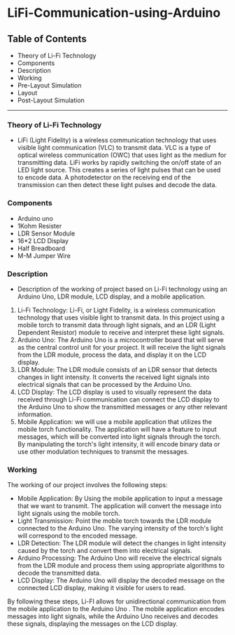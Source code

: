 # LiFi-Communication-using-Arduino
## Table of Contents

  - Theory of Li-Fi Technology
  - Components 
  - Description
  - Working
  - Pre-Layout Simulation
  - Layout
  - Post-Layout Simulation

--- 
### Theory of Li-Fi Technology 
- LiFi (Light Fidelity) is a wireless communication technology that uses visible light communication (VLC) to transmit data. VLC is a type of optical wireless communication (OWC) that uses light as the medium for transmitting data. LiFi works by rapidly switching the on/off state of an LED light source. This creates a series of light pulses that can be used to encode data. A photodetector on the receiving end of the transmission can then detect these light pulses and decode the data.

### Components
  - Arduino uno
  - 1Kohm Resister
  - LDR Sensor Module
  - 16*2 LCD Display
  - Half Breadboard
  - M-M Jumper Wire

### Description
- Description of the working of project based on Li-Fi technology using an Arduino Uno, LDR module, LCD display, and a mobile application.
1. Li-Fi Technology: Li-Fi, or Light Fidelity, is a wireless communication technology that uses visible light to transmit data. In this project using a mobile torch to transmit data through light signals, and an LDR (Light Dependent Resistor) module to receive and interpret these light signals.
2. Arduino Uno: The Arduino Uno is a microcontroller board that will serve as the central control unit for your project. It will receive the light signals from the LDR module, process the data, and display it on the LCD display.
3. LDR Module: The LDR module consists of an LDR sensor that detects changes in light intensity. It converts the received light signals into electrical signals that can be processed by the Arduino Uno.
4. LCD Display: The LCD display is used to visually represent the data received through Li-Fi communication can connect the LCD display to the Arduino Uno to show the transmitted messages or any other relevant information.
5. Mobile Application: we will use a mobile application that utilizes the mobile torch functionality. The application will have a feature to input messages, which will be converted into light signals through the torch. By manipulating the torch's light intensity, it will encode binary data or use other modulation techniques to transmit the messages.

### Working
The working of our project involves the following steps:
- Mobile Application: By Using the mobile application to input a message that we want to transmit. The application will convert the message into light signals using the mobile torch.
- Light Transmission: Point the mobile torch towards the LDR module connected to the Arduino Uno. The varying intensity of the torch's light will correspond to the encoded message.
- LDR Detection: The LDR module will detect the changes in light intensity caused by the torch and convert them into electrical signals.
- Arduino Processing: The Arduino Uno will receive the electrical signals from the LDR module and process them using appropriate algorithms to decode the transmitted data.
- LCD Display: The Arduino Uno will display the decoded message on the connected LCD display, making it visible for users to read.


By following these steps, Li-FI allows for unidirectional communication from the mobile application to the Arduino Uno . The mobile application encodes messages into light signals, while the Arduino Uno receives and decodes these signals, displaying the messages on the LCD display.


